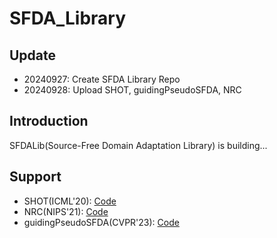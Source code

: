# SFDA_Library

## Update
- 20240927: Create SFDA Library Repo
- 20240928: Upload SHOT, guidingPseudoSFDA, NRC

## Introduction
SFDALib(Source-Free Domain Adaptation Library) is building...

## Support
- SHOT(ICML'20): [Code](https://github.com/tim-learn/SHOT)
- NRC(NIPS'21): [Code](https://github.com/Albert0147/NRC_SFDA)
- guidingPseudoSFDA(CVPR'23): [Code](https://github.com/MattiaLitrico/Guiding-Pseudo-labels-with-Uncertainty-Estimation-for-Source-free-Unsupervised-Domain-Adaptation)